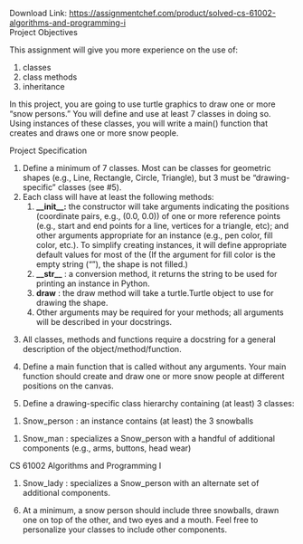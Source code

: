 Download Link: https://assignmentchef.com/product/solved-cs-61002-algorithms-and-programming-i
<br>
Project Objectives

This assignment will give you more experience on the use of:

<ol>

 <li>classes</li>

 <li>class methods</li>

 <li>inheritance</li>

</ol>

In this project, you are going to use turtle graphics to draw one or more “snow persons.” You will define and use at least 7 classes in doing so. Using instances of these classes, you will write a main()  function that creates and draws one or more snow people.




Project Specification

<ol>

 <li>Define a minimum of 7 classes. Most can be classes for geometric shapes (e.g., Line, Rectangle, Circle, Triangle), but 3 must be “drawing-specific” classes (see #5).</li>

 <li>Each class will have at least the following methods:

  <ol>

   <li><strong>__init__:</strong> the constructor will take arguments indicating the positions (coordinate pairs, e.g., (0.0, 0.0)) of one or more reference points (e.g., start and end points for a line, vertices for a triangle, etc); and other arguments appropriate for an instance (e.g., pen color, fill color, etc.).   To simplify creating instances, it will define appropriate default values for most of the    (If the argument for fill color is the empty string (“”), the shape is not filled.)</li>

   <li><strong>__str__</strong> : a conversion method, it returns the string to be used for printing an instance in Python.</li>

   <li><strong>draw</strong> : the draw method will take a turtle.Turtle object to use for drawing the shape.</li>

   <li>Other arguments may be required for your methods; all arguments will be described in your docstrings.</li>

  </ol></li>

</ol>




<ol start="3">

 <li>All classes, methods and functions require a docstring for a general description of the object/method/function.</li>

</ol>




<ol start="4">

 <li>Define a main function that is called without any arguments. Your main function should create and draw one or more snow people at different positions on the canvas.</li>

</ol>




<ol start="5">

 <li>Define a drawing-specific class hierarchy containing (at least) 3 classes:</li>

</ol>




<ol>

 <li>Snow_person : an instance contains (at least) the 3 snowballs</li>

</ol>




<ol>

 <li>Snow_man : specializes a Snow_person with a handful of additional components (e.g., arms, buttons, head wear)</li>

</ol>







CS 61002 Algorithms and Programming I

<ol>

 <li>Snow_lady : specializes a Snow_person with an alternate set of additional components.</li>

</ol>




<ol start="6">

 <li>At a minimum, a snow person should include three snowballs, drawn one on top of the other, and two eyes and a mouth. Feel free to personalize your classes to include other components.</li>

</ol>






